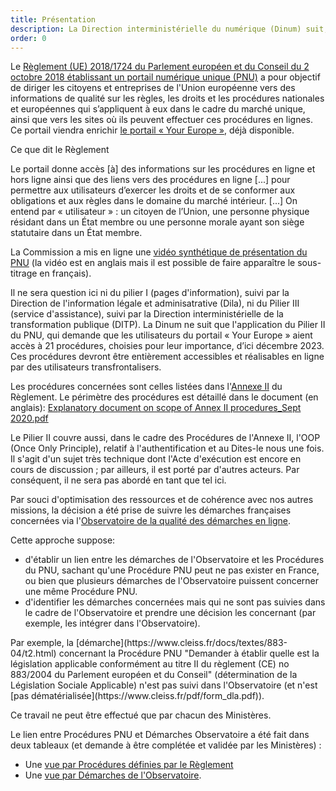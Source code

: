 ```yaml
---
title: Présentation
description: La Direction interministérielle du numérique (Dinum) suit, dans le cadre du Portail numérique unique (PNU) européen, la dématérialisation des procédures qui concernent les citoyens et les entreprises de l'Union européenen. Ce suivi se fait en lien avec l'Observatoire de la qualité des démarches en ligne ; les demandes de la Commission européenne sont présentées ci-dessous.
order: 0
---
```


Le [Règlement (UE) 2018/1724 du Parlement européen et du Conseil du 2 octobre 2018 établissant un portail numérique unique (PNU)](https://eur-lex.europa.eu/legal-content/FR/TXT/HTML/?uri=CELEX:32018R1724&from=EN#d1e33-1-1) a pour objectif de diriger les citoyens et entreprises de l'Union européenne vers des informations de qualité sur les règles, les droits et les procédures nationales et européennes qui s’appliquent à eux dans le cadre du marché unique, ainsi que vers les sites où ils peuvent effectuer ces procédures en lignes. Ce portail viendra enrichir [le portail « Your Europe »](https://europa.eu/youreurope/index_fr.htm), déjà disponible.

<div class="fr-callout">
	<p class="fr-callout__title">Ce que dit le Règlement</p>
	<p class="fr-callout__text">
		Le portail donne accès [à] des informations sur les procédures en ligne et hors ligne ainsi que des liens vers des procédures en ligne [...] pour permettre aux utilisateurs d’exercer les droits et de se conformer aux obligations et aux règles dans le domaine du marché intérieur. [...] On entend par « utilisateur » : un citoyen de l’Union, une personne physique résidant dans un État membre ou une personne morale ayant son siège statutaire dans un État membre.
	</p>
</div>

La Commission a mis en ligne une [vidéo synthétique de présentation du PNU](https://www.youtube.com/watch?v=Znkoz0-P3sc&feature=youtu.be) (la vidéo est en anglais mais il est possible de faire apparaître le sous-titrage en français).

Il ne sera question ici ni du pilier I (pages d'information), suivi par la Direction de l'information légale et adminisatrative (Dila), ni du Pilier III (service d'assistance), suivi par la Direction interministérielle de la transformation publique (DITP). La Dinum ne suit que l'application du Pilier II du PNU, qui demande que les utilisateurs du portail « Your Europe » aient accès à 21 procédures, choisies pour leur importance, d’ici décembre 2023. Ces procédures devront être entièrement accessibles et réalisables en ligne par des utilisateurs transfrontalisers. 

Les procédures concernées sont celles listées dans l'[Annexe II](https://eur-lex.europa.eu/legal-content/FR/TXT/HTML/?uri=CELEX:32018R1724&from=EN#d1e32-36-1) du Règlement. Le périmètre des procédures est détaillé dans le document (en anglais):
[Explanatory document on scope of Annex II procedures_Sept 2020.pdf](https://github.com/DISIC/design.numerique.gouv.fr/files/7839407/Explanatory.document.on.scope.of.Annex.II.procedures_Sept.2020.pdf)

<div class="fr-highlight">
    <p>Le Pilier II couvre aussi, dans le cadre des Procédures de l'Annexe II, l'OOP (Once Only Principle), relatif à l'authentification et au Dites-le nous une fois. Il s'agit d'un sujet très technique dont l'Acte d'exécution est encore en cours de discussion ; par ailleurs, il est porté par d'autres acteurs. Par conséquent, il ne sera pas abordé en tant que tel ici.
    </p>
</div> 

Par souci d'optimisation des ressources et de cohérence avec nos autres missions, la décision a été prise de suivre les démarches françaises concernées via l'[Observatoire de la qualité des démarches en ligne](https://observatoire.numerique.gouv.fr/).

Cette approche suppose:

* d'établir un lien entre les démarches de l'Observatoire et les Procédures du PNU, sachant qu'une Procédure PNU peut ne pas exister en France, ou bien que plusieurs démarches de l'Observatoire puissent concerner une même Procédure PNU.
* d'identifier les démarches concernées mais qui ne sont pas suivies dans le cadre de l'Observatoire et prendre une décision les concernant (par exemple, les intégrer dans l'Observatoire).

<div class="fr-highlight">
    <p>Par exemple, la [démarche](https://www.cleiss.fr/docs/textes/883-04/t2.html) concernant la Procédure PNU "Demander à établir quelle est la législation applicable conformément au titre II du règlement (CE) no 883/2004 du Parlement européen et du Conseil" (détermination de la Législation Sociale Applicable) n'est pas suivi dans l'Observatoire (et n'est [pas dématérialisée](https://www.cleiss.fr/pdf/form_dla.pdf)).
   </p>
</div> 

Ce travail ne peut être effectué que par chacun des Ministères.

Le lien entre Procédures PNU et Démarches Observatoire a été fait dans deux tableaux (et demande à être complétée et validée par les Ministères) :

* Une [vue par Procédures définies par le Règlement](https://airtable.com/shrHA6vtsvmvEJygE/tblkvBZs4Hwj5JDhF)
* Une [vue par Démarches de l'Observatoire](https://airtable.com/shrFh9LF94qois3sm).


